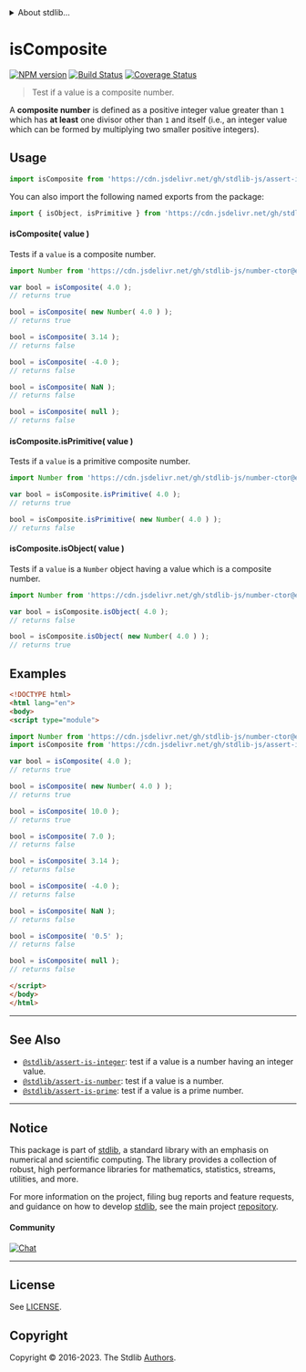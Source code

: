 <!--

@license Apache-2.0

Copyright (c) 2020 The Stdlib Authors.

Licensed under the Apache License, Version 2.0 (the "License");
you may not use this file except in compliance with the License.
You may obtain a copy of the License at

   http://www.apache.org/licenses/LICENSE-2.0

Unless required by applicable law or agreed to in writing, software
distributed under the License is distributed on an "AS IS" BASIS,
WITHOUT WARRANTIES OR CONDITIONS OF ANY KIND, either express or implied.
See the License for the specific language governing permissions and
limitations under the License.

-->


<details>
  <summary>
    About stdlib...
  </summary>
  <p>We believe in a future in which the web is a preferred environment for numerical computation. To help realize this future, we've built stdlib. stdlib is a standard library, with an emphasis on numerical and scientific computation, written in JavaScript (and C) for execution in browsers and in Node.js.</p>
  <p>The library is fully decomposable, being architected in such a way that you can swap out and mix and match APIs and functionality to cater to your exact preferences and use cases.</p>
  <p>When you use stdlib, you can be absolutely certain that you are using the most thorough, rigorous, well-written, studied, documented, tested, measured, and high-quality code out there.</p>
  <p>To join us in bringing numerical computing to the web, get started by checking us out on <a href="https://github.com/stdlib-js/stdlib">GitHub</a>, and please consider <a href="https://opencollective.com/stdlib">financially supporting stdlib</a>. We greatly appreciate your continued support!</p>
</details>

# isComposite

[![NPM version][npm-image]][npm-url] [![Build Status][test-image]][test-url] [![Coverage Status][coverage-image]][coverage-url] <!-- [![dependencies][dependencies-image]][dependencies-url] -->

> Test if a value is a composite number.

<section class="intro">

A **composite number** is defined as a positive integer value greater than `1` which has **at least** one divisor other than `1` and itself (i.e., an integer value which can be formed by multiplying two smaller positive integers).

</section>

<!-- /.intro -->



<section class="usage">

## Usage

```javascript
import isComposite from 'https://cdn.jsdelivr.net/gh/stdlib-js/assert-is-composite@v0.1.0-esm/index.mjs';
```

You can also import the following named exports from the package:

```javascript
import { isObject, isPrimitive } from 'https://cdn.jsdelivr.net/gh/stdlib-js/assert-is-composite@v0.1.0-esm/index.mjs';
```

#### isComposite( value )

Tests if a `value` is a composite number.

<!-- eslint-disable no-new-wrappers -->

```javascript
import Number from 'https://cdn.jsdelivr.net/gh/stdlib-js/number-ctor@esm/index.mjs';

var bool = isComposite( 4.0 );
// returns true

bool = isComposite( new Number( 4.0 ) );
// returns true

bool = isComposite( 3.14 );
// returns false

bool = isComposite( -4.0 );
// returns false

bool = isComposite( NaN );
// returns false

bool = isComposite( null );
// returns false
```

#### isComposite.isPrimitive( value )

Tests if a `value` is a primitive composite number.

<!-- eslint-disable no-new-wrappers -->

```javascript
import Number from 'https://cdn.jsdelivr.net/gh/stdlib-js/number-ctor@esm/index.mjs';

var bool = isComposite.isPrimitive( 4.0 );
// returns true

bool = isComposite.isPrimitive( new Number( 4.0 ) );
// returns false
```

#### isComposite.isObject( value )

Tests if a `value` is a `Number` object having a value which is a composite number.

<!-- eslint-disable no-new-wrappers -->

```javascript
import Number from 'https://cdn.jsdelivr.net/gh/stdlib-js/number-ctor@esm/index.mjs';

var bool = isComposite.isObject( 4.0 );
// returns false

bool = isComposite.isObject( new Number( 4.0 ) );
// returns true
```

</section>

<!-- /.usage -->

<section class="examples">

## Examples

<!-- eslint-disable no-new-wrappers -->

<!-- eslint no-undef: "error" -->

```html
<!DOCTYPE html>
<html lang="en">
<body>
<script type="module">

import Number from 'https://cdn.jsdelivr.net/gh/stdlib-js/number-ctor@esm/index.mjs';
import isComposite from 'https://cdn.jsdelivr.net/gh/stdlib-js/assert-is-composite@v0.1.0-esm/index.mjs';

var bool = isComposite( 4.0 );
// returns true

bool = isComposite( new Number( 4.0 ) );
// returns true

bool = isComposite( 10.0 );
// returns true

bool = isComposite( 7.0 );
// returns false

bool = isComposite( 3.14 );
// returns false

bool = isComposite( -4.0 );
// returns false

bool = isComposite( NaN );
// returns false

bool = isComposite( '0.5' );
// returns false

bool = isComposite( null );
// returns false

</script>
</body>
</html>
```

</section>

<!-- /.examples -->

<!-- Section for related `stdlib` packages. Do not manually edit this section, as it is automatically populated. -->

<section class="related">

* * *

## See Also

-   <span class="package-name">[`@stdlib/assert-is-integer`][@stdlib/assert/is-integer]</span><span class="delimiter">: </span><span class="description">test if a value is a number having an integer value.</span>
-   <span class="package-name">[`@stdlib/assert-is-number`][@stdlib/assert/is-number]</span><span class="delimiter">: </span><span class="description">test if a value is a number.</span>
-   <span class="package-name">[`@stdlib/assert-is-prime`][@stdlib/assert/is-prime]</span><span class="delimiter">: </span><span class="description">test if a value is a prime number.</span>

</section>

<!-- /.related -->

<!-- Section for all links. Make sure to keep an empty line after the `section` element and another before the `/section` close. -->


<section class="main-repo" >

* * *

## Notice

This package is part of [stdlib][stdlib], a standard library with an emphasis on numerical and scientific computing. The library provides a collection of robust, high performance libraries for mathematics, statistics, streams, utilities, and more.

For more information on the project, filing bug reports and feature requests, and guidance on how to develop [stdlib][stdlib], see the main project [repository][stdlib].

#### Community

[![Chat][chat-image]][chat-url]

---

## License

See [LICENSE][stdlib-license].


## Copyright

Copyright &copy; 2016-2023. The Stdlib [Authors][stdlib-authors].

</section>

<!-- /.stdlib -->

<!-- Section for all links. Make sure to keep an empty line after the `section` element and another before the `/section` close. -->

<section class="links">

[npm-image]: http://img.shields.io/npm/v/@stdlib/assert-is-composite.svg
[npm-url]: https://npmjs.org/package/@stdlib/assert-is-composite

[test-image]: https://github.com/stdlib-js/assert-is-composite/actions/workflows/test.yml/badge.svg?branch=v0.1.0
[test-url]: https://github.com/stdlib-js/assert-is-composite/actions/workflows/test.yml?query=branch:v0.1.0

[coverage-image]: https://img.shields.io/codecov/c/github/stdlib-js/assert-is-composite/main.svg
[coverage-url]: https://codecov.io/github/stdlib-js/assert-is-composite?branch=main

<!--

[dependencies-image]: https://img.shields.io/david/stdlib-js/assert-is-composite.svg
[dependencies-url]: https://david-dm.org/stdlib-js/assert-is-composite/main

-->

[chat-image]: https://img.shields.io/gitter/room/stdlib-js/stdlib.svg
[chat-url]: https://app.gitter.im/#/room/#stdlib-js_stdlib:gitter.im

[stdlib]: https://github.com/stdlib-js/stdlib

[stdlib-authors]: https://github.com/stdlib-js/stdlib/graphs/contributors

[umd]: https://github.com/umdjs/umd
[es-module]: https://developer.mozilla.org/en-US/docs/Web/JavaScript/Guide/Modules

[deno-url]: https://github.com/stdlib-js/assert-is-composite/tree/deno
[umd-url]: https://github.com/stdlib-js/assert-is-composite/tree/umd
[esm-url]: https://github.com/stdlib-js/assert-is-composite/tree/esm
[branches-url]: https://github.com/stdlib-js/assert-is-composite/blob/main/branches.md

[stdlib-license]: https://raw.githubusercontent.com/stdlib-js/assert-is-composite/main/LICENSE

<!-- <related-links> -->

[@stdlib/assert/is-integer]: https://github.com/stdlib-js/assert-is-integer/tree/esm

[@stdlib/assert/is-number]: https://github.com/stdlib-js/assert-is-number/tree/esm

[@stdlib/assert/is-prime]: https://github.com/stdlib-js/assert-is-prime/tree/esm

<!-- </related-links> -->

</section>

<!-- /.links -->
